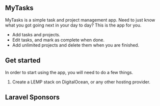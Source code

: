 ## MyTasks

MyTasks is a simple task and project management app. Need to just know what you got going next in your day to day? This is the app for you.

- Add tasks and projects.
- Edit tasks, and mark as complete when done.
- Add unlimited projects and delete them when you are finished.


## Get started

In order to start using the app, you will need to do a few things.
1. Create a LEMP stack on DigitalOcean, or any other hosting provider.

## Laravel Sponsors
